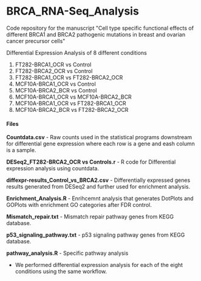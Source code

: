 # BRCA_RNA-Seq_Analysis
Code repository for the manuscript "Cell type specific functional effects of different BRCA1 and BRCA2 pathogenic mutations in breast and ovarian cancer precursor cells"

Differential Expression Analysis of 8 different conditions

1. FT282-BRCA1_OCR vs Control
2. FT282-BRCA2_OCR vs Control
3. FT282-BRCA1_OCR vs FT282-BRCA2_OCR
4. MCF10A-BRCA1_OCR vs Control
5. MCF10A-BRCA2_BCR vs Control
6. MCF10A-BRCA1_OCR vs MCF10A-BRCA2_BCR
7. MCF10A-BRCA1_OCR vs FT282-BRCA1_OCR
8. MCF10A-BRCA2_BCR vs FT282-BRCA2_OCR

#### Files ####

**Countdata.csv** - Raw counts used in the statistical programs downstream for differential gene expression where each row is a gene and eash column is a sample.

**DESeq2_FT282-BRCA2_OCR vs Controls.r** - R code for Differential expression analysis using countdata.

**diffexpr-results_Control_vs_BRCA2.csv** - Differentially expressed genes results generated from DESeq2 and further used for enrichment analysis.

**Enrichment_Analysis.R** - Enrihcemnt analysis that generates DotPlots and GOPlots with enrichment GO categories after FDR control.

**Mismatch_repair.txt** - Mismatch repair pathway genes from KEGG database.

**p53_signaling_pathway.txt** - p53 signaling pathway genes from KEGG database.

**pathway_analysis.R** - Specific pathway analysis 

* We performed differential expression analysis for each of the eight conditions using the same workflow.

